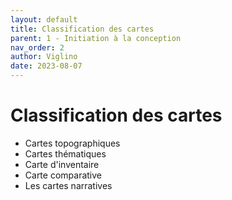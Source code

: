 ```yaml
---
layout: default
title: Classification des cartes
parent: 1 - Initiation à la conception
nav_order: 2
author: Viglino
date: 2023-08-07
---
```


# Classification des cartes

* Cartes topographiques
* Cartes thématiques
* Carte d'inventaire 
* Carte comparative
* Les cartes narratives
